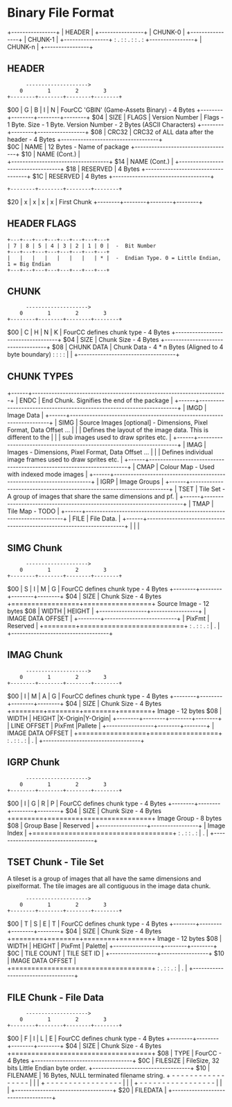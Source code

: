 Binary File Format
==================


+----------------+
|     HEADER     |
+----------------+
|     CHUNK-0    |
+----------------+
|     CHUNK-1    |
+----------------+
:       .        :
:       .        :
:       .        :
+----------------+
|     CHUNK-n    |
+----------------+


HEADER
------

          -------------------->
        0        1        2        3
    +--------+--------+--------+--------+
$00 |   G    |   B    |   I    |   N    |			FourCC 'GBIN' (Game-Assets Binary) - 4 Bytes
    +--------+--------+--------+--------+
$04 | SIZE   | FLAGS  | Version Number  |			Flags - 1 Byte. Size - 1 Byte. Version Number - 2 Bytes (ASCII Characters)
    +--------+--------+-----------------+
$08 |               CRC32               |			CRC32 of ALL data after the header - 4 Bytes 
    +-----------------------------------+	
$0C |              NAME                 |			12 Bytes  - Name of package
    +-----------------------------------+
$10 |              NAME (Cont.)         |	
    +-----------------------------------+
$14 |              NAME (Cont.)         |
    +-----------------------------------+
$18 |              RESERVED             |			4 Bytes 
    +-----------------------------------+
$1C |              RESERVED             |			4 Bytes 
    +-----------------------------------+

    +--------+--------+--------+--------+
$20 |   x    |   x    |   x    |   x    |			First Chunk
    +--------+--------+--------+--------+


HEADER FLAGS
------------

    +---+---+---+---+---+---+---+---+
    | 7 | 8 | 5 | 4 | 3 | 2 | 1 | 0 |  -  Bit Number
    +---+---+---+---+---+---+---+---+
    |   |   |   |   |   |   |   | * |  -  Endian Type. 0 = Little Endian, 1 = Big Endian
    +---+---+---+---+---+---+---+---+



CHUNK 
-----

          -------------------->
        0        1        2        3
    +--------+--------+--------+--------+
$00 |   C    |   H    |   N    |   K    |			FourCC defines chunk type - 4 Bytes
    +-----------------------------------+
$04 |               SIZE                |			Chunk Size - 4 Bytes
    +-----------------------------------+
$08 |            CHUNK DATA             |			Chunk Data - 4 * n Bytes (Aligned to 4 byte boundary)
    :                                   :
		:                                   :
		|                                   |
    +-----------------------------------+


CHUNK TYPES
-----------

+------+----------------------------------------------------------------------+
| ENDC | End Chunk. Signifies the end of the package                          |
+------+----------------------------------------------------------------------+
| IMGD | Image Data                                                           |
+------+----------------------------------------------------------------------+
| SIMG | Source Images [optional] - Dimensions, Pixel Format, Data Offset ... |
|      | Defines the layout of the image data. This is different to the       |
|      | sub images used to draw sprites etc.                                 |
+------+----------------------------------------------------------------------+
| IMAG | Images - Dimensions, Pixel Format, Data Offset ...                   |
|      | Defines individual image frames used to draw sprites etc.            |
+------+----------------------------------------------------------------------+
| CMAP | Colour Map - Used with indexed mode images                           |
+------+----------------------------------------------------------------------+
| IGRP | Image Groups                                                         |
+------+----------------------------------------------------------------------+
| TSET | Tile Set - A group of images that share the same dimensions and pf.  |
+------+----------------------------------------------------------------------+
| TMAP | Tile Map - TODO                                                      |
+------+----------------------------------------------------------------------+
| FILE | File Data.                                                           |
+------+----------------------------------------------------------------------+
|      |                                                                      |



SIMG Chunk
----------

          -------------------->
        0        1        2        3
    +--------+--------+--------+--------+
$00 |   S    |   I    |   M    |   G    |    FourCC defines chunk type - 4 Bytes
    +--------+--------+--------+--------+
$04 |               SIZE                |    Chunk Size - 4 Bytes
    +=================+=================+    Source Image - 12 bytes
$08 |      WIDTH      |     HEIGHT      |
    +-----------------+-----------------+
		|         IMAGE DATA OFFSET         |
    +--------+--------------------------+
		| PixFmt |        Reserved          |
    +========+==========================+
    :                 .                 :
		:                 .                 :
		|                 .                 |
    +-----------------------------------+


IMAG Chunk
----------

          -------------------->
        0        1        2        3
    +--------+--------+--------+--------+
$00 |   I    |   M    |   A    |   G    |    FourCC defines chunk type - 4 Bytes
    +--------+--------+--------+--------+
$04 |               SIZE                |    Chunk Size - 4 Bytes
    +========+========+========+========+    Image - 12 bytes
$08 | WIDTH  | HEIGHT |X-Origin|Y-Origin|
    +--------+--------+--------+--------+
    |   LINE OFFSET   | PixFmt |Pallete |
    +-----------------+--------+--------+
		|         IMAGE DATA OFFSET         |
    +=================+=================+
    :                 .                 :
		:                 .                 :
		|                 .                 |
    +-----------------------------------+


IGRP Chunk
----------

          -------------------->
        0        1        2        3
    +--------+--------+--------+--------+
$00 |   I    |   G    |   R    |   P    |    FourCC defines chunk type - 4 Bytes
    +--------+--------+--------+--------+
$04 |               SIZE                |    Chunk Size - 4 Bytes
    +========+========+=================+    Image Group - 8 bytes
$08 |   Group Base    |    Reserved     |
    +-----------------+-----------------+
    |            Image Index            |
    +===================================+
    :                 .                 :
		:                 .                 :
		|                 .                 |
    +-----------------------------------+


TSET Chunk - Tile Set
---------------------

A tileset is a group of images that all have the same dimensions and 
pixelformat. The tile images are all contiguous in the image data chunk.

          -------------------->
        0        1        2        3
    +--------+--------+--------+--------+
$00 |   T    |   S    |   E    |   T    |    FourCC defines chunk type - 4 Bytes
    +--------+--------+--------+--------+
$04 |               SIZE                |    Chunk Size - 4 Bytes
    +========+========+========+========+    Image - 12 bytes
$08 |  WIDTH | HEIGHT | PixFmt | Palette|
    +-----------------+--------+--------+
$0C	|    TILE COUNT   |   TILE SET ID   |
    +-----------------+-----------------+
$10	|         IMAGE DATA OFFSET         |
    +===================================+
    :                 .                 :
    :                 .                 :
    |                 .                 |
    +-----------------------------------+


FILE Chunk - File Data
-----------------------

          -------------------->
        0        1        2        3
    +--------+--------+--------+--------+
$00 |   F    |   I    |   L    |   E    |    FourCC defines chunk type - 4 Bytes
    +--------+--------+--------+--------+
$04 |               SIZE                |    Chunk Size - 4 Bytes
    +===================================+
$08 |               TYPE                |    FourCC - 4 Bytes
    +-----------------------------------+
$0C |             FILESIZE              |    FileSize, 32 bits Little Endian byte order.
    +-----------------------------------+
$10 |             FILENAME              |    16 Bytes, NULL terminated filename string.
    + - - - - - - - - - - - - - - - - - |
    |                                   |
    + - - - - - - - - - - - - - - - - - |
		|                                   |
    + - - - - - - - - - - - - - - - - - |
		|                                   |
    +-----------------------------------+
$20 |             FILEDATA              | 
    +-----------------------------------+


    

